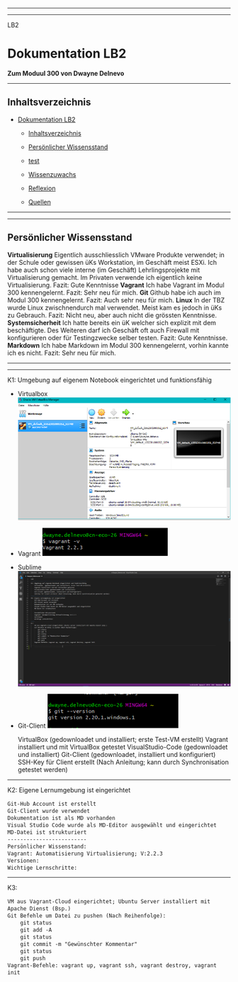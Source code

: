 ***
***
LB2
# Dokumentation LB2
**Zum Moduul 300 von Dwayne Delnevo**
***
## Inhaltsverzeichnis
- [Dokumentation LB2](#dokumentation-lb2)
  - [Inhaltsverzeichnis](#inhaltsverzeichnis)
  - [Persönlicher Wissensstand](#pers%C3%B6nlicher-wissensstand)
  - [test](#test)
  
  - [Wissenzuwachs](#wissenzuwachs)
  - [Reflexion](#reflexion)
  - [Quellen](#quellen)
  
-----------------------------------------------------------------
***
## Persönlicher Wissensstand
**Virtualisierung**
Eigentlich ausschliesslich VMware Produkte verwendet; in der Schule oder gewissen üKs Workstation, im Geschäft meist ESXi. Ich habe auch schon viele interne (im Geschäft) Lehrlingsprojekte mit Virtualisierung gemacht. Im Privaten verwende ich eigentlich keine Virtualisierung. 
Fazit: Gute Kenntnisse
**Vagrant**
Ich habe Vagrant im Modul 300 kennengelernt.
Fazit: Sehr neu für mich.
**Git**
Github habe ich auch im Modul 300 kennengelernt.
Fazit: Auch sehr neu für mich.
**Linux**
In der TBZ wurde Linux zwischnendurch mal verwendet. Meist kam es jedoch in üKs zu Gebrauch.
Fazit: Nicht neu, aber auch nicht die grössten Kenntnisse.
**Systemsicherheit**
Ich hatte bereits ein üK welcher sich explizit mit dem beschäftigte. Des Weiteren darf ich Geschäft oft auch Firewall mit konfigurieren oder für Testingzwecke selber testen.
Fazit: Gute Kenntnisse.
**Markdown**
Ich habe Markdown im Modul 300 kennengelernt, vorhin kannte ich es nicht.
Fazit: Sehr neu für mich.
***


-----------------------------------------------------------------
K1: Umgebung auf eigenem Notebook eingerichtet und funktionsfähig

* Virtualbox
![VirtualBox](VirtualBox.PNG)

* Vagrant
![Vagrant](Vagrant.PNG)

* Sublime
![VisualStudio](VisualStudio.PNG)

* Git-Client
![Git-Client](Git-Client.PNG)

    VirtualBox  (gedownloadet und installiert; erste Test-VM erstellt)
    Vagrant installiert und mit VirtualBox getestet 
    VisualStudio-Code (gedownloadet und installiert)
    Git-Client (gedownloadet, installiert und konfiguriert)
    SSH-Key für Client erstellt (Nach Anleitung; kann durch Synchronisation getestet werden)
----------------------------------------
K2: Eigene Lernumgebung ist eingerichtet

    Git-Hub Account ist erstellt 
    Git-Client wurde verwendet
    Dokumentation ist als MD vorhanden
    Visual Studio Code wurde als MD-Editor ausgewählt und eingerichtet
    MD-Datei ist strukturiert
    -------------------------
    Persönlicher Wissenstand:
    Vagrant: Automatisierung Virtualisierung; V:2.2.3
    Versionen:
    Wichtige Lernschritte:
----
K3:

    VM aus Vagrant-Cloud eingerichtet; Ubuntu Server installiert mit Apache Dienst (Bsp.)
    Git Befehle um Datei zu pushen (Nach Reihenfolge):
        git status
        git add -A
        git status
        git commit -m "Gewünschter Kommentar"
        git status
        git push
    Vagrant-Befehle: vagrant up, vagrant ssh, vagrant destroy, vagrant init
